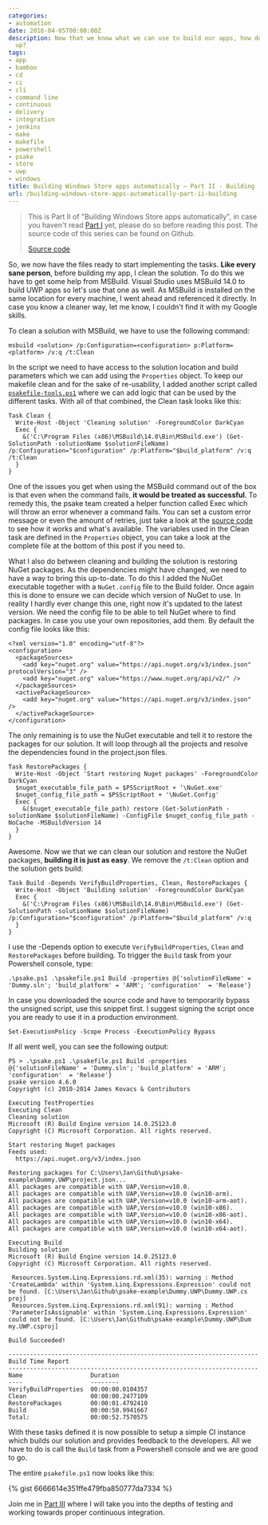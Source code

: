 ```yaml
---
categories:
- automation
date: 2016-04-05T00:00:00Z
description: Now that we know what we can use to build our apps, how do we set this
  up?
tags:
- app
- bamboo
- cd
- ci
- cli
- command line
- continuous
- delivery
- integration
- jenkins
- make
- makefile
- powershell
- psake
- store
- uwp
- windows
title: Building Windows Store apps automatically – Part II - Building
url: /building-windows-store-apps-automatically-part-ii-building
---
```


> This is Part II of "Building Windows Store apps automatically", in case you haven't read <a href="http://www.herebedragons.io/building-windows-store-apps-automatically-part-i-introduction" target="_blank">Part I</a> yet, please do so before reading this post. The source code of this series can be found on Github.
> 
> <a class="github_link" href="https://github.com/JanJoris/psake-example" target="_blank" >Source code</a>

So, we now have the files ready to start implementing the tasks. **Like every sane person**, before building my app, I clean the solution. To do this we have to get some help from MSBuild. Visual Studio uses MSBuild 14.0 to build UWP apps so let's use that one as well. As MSBuild is installed on the same location for every machine, I went ahead and referenced it directly. In case you know a cleaner way, let me know, I couldn't find it with my Google skills.

To clean a solution with MSBuild, we have to use the following command:

    msbuild <solution> /p:Configuration=<configuration> p:Platform=<platform> /v:q /t:Clean
    

In the script we need to have access to the solution location and build parameters which we can add using the `Properties` object. To keep our makefile clean and for the sake of re-usability, I added another script called <a href="https://github.com/JanJoris/psake-example/blob/master/Build/psakefile-tools.ps1" target="_blank"><code>psakefile-tools.ps1</code></a> where we can add logic that can be used by the different tasks. With all of that combined, the Clean task looks like this:

    Task Clean {
      Write-Host -Object 'Cleaning solution' -ForegroundColor DarkCyan  
      Exec {
        &('C:\Program Files (x86)\MSBuild\14.0\Bin\MSBuild.exe') (Get-SolutionPath -solutionName $solutionFileName) /p:Configuration="$configuration" /p:Platform="$build_platform" /v:q /t:Clean
      }
    }
    

One of the issues you get when using the MSBuild command out of the box is that even when the command fails, **it would be treated as successful**. To remedy this, the psake team created a helper function called Exec which will throw an error whenever a command fails. You can set a custom error message or even the amount of retries, just take a look at the <a href="https://github.com/psake/psake/blob/master/psake.psm1" target="_blank">source code</a> to see how it works and what's available. The variables used in the Clean task are defined in the `Properties` object, you can take a look at the complete file at the bottom of this post if you need to.

What I also do between cleaning and building the solution is restoring NuGet packages. As the dependencies might have changed, we need to have a way to bring this up-to-date. To do this I added the NuGet executable together with a `NuGet.config` file to the Build folder. Once again this is done to ensure we can decide which version of NuGet to use. In reality I hardly ever change this one, right now it's updated to the latest version. We need the config file to be able to tell NuGet where to find packages. In case you use your own repositories, add them. By default the config file looks like this:

    ﻿<?xml version="1.0" encoding="utf-8"?>
    <configuration>
      <packageSources>
        <add key="nuget.org" value="https://api.nuget.org/v3/index.json" protocolVersion="3" />
        <add key="nuget.org" value="https://www.nuget.org/api/v2/" />
      </packageSources>
      <activePackageSource>
        <add key="nuget.org" value="https://api.nuget.org/v3/index.json" />
      </activePackageSource>
    </configuration>
    

The only remaining is to use the NuGet executable and tell it to restore the packages for our solution. It will loop through all the projects and resolve the dependencies found in the project.json files.

    Task RestorePackages {
      Write-Host -Object 'Start restoring Nuget packages' -ForegroundColor DarkCyan
      $nuget_executable_file_path = $PSScriptRoot + '\NuGet.exe'
      $nuget_config_file_path = $PSScriptRoot + '\NuGet.Config'
      Exec {
        &($nuget_executable_file_path) restore (Get-SolutionPath -solutionName $solutionFileName) -ConfigFile $nuget_config_file_path -NoCache -MSBuildVersion 14
      }
    }
    

Awesome. Now we that we can clean our solution and restore the NuGet packages, **building it is just as easy**. We remove the `/t:Clean` option and the solution gets build:

    Task Build -Depends VerifyBuildProperties, Clean, RestorePackages {  
      Write-Host -Object 'Building solution' -ForegroundColor DarkCyan
      Exec {
        &('C:\Program Files (x86)\MSBuild\14.0\Bin\MSBuild.exe') (Get-SolutionPath -solutionName $solutionFileName) /p:Configuration="$configuration" /p:Platform="$build_platform" /v:q
      }
    }
    

I use the -Depends option to execute `VerifyBuildProperties`, `Clean` and `RestorePackages` before building. To trigger the `Build` task from your Powershell console, type:

    .\psake.ps1 .\psakefile.ps1 Build -properties @{'solutionFileName' = 'Dummy.sln'; 'build_platform' = 'ARM'; 'configuration'  = 'Release'}
    

In case you downloaded the source code and have to temporarily bypass the unsigned script, use this snippet first. I suggest signing the script once you are ready to use it in a production environment.

    Set-ExecutionPolicy -Scope Process -ExecutionPolicy Bypass
    

If all went well, you can see the following output:

    PS > .\psake.ps1 .\psakefile.ps1 Build -properties @{'solutionFileName' = 'Dummy.sln'; 'build_platform' = 'ARM'; 'configuration'  = 'Release'}
    psake version 4.6.0
    Copyright (c) 2010-2014 James Kovacs & Contributors
    
    Executing TestProperties
    Executing Clean
    Cleaning solution
    Microsoft (R) Build Engine version 14.0.25123.0
    Copyright (C) Microsoft Corporation. All rights reserved.
    
    Start restoring Nuget packages
    Feeds used:
      https://api.nuget.org/v3/index.json
    
    Restoring packages for C:\Users\Jan\Github\psake-example\Dummy.UWP\project.json...
    All packages are compatible with UAP,Version=v10.0.
    All packages are compatible with UAP,Version=v10.0 (win10-arm).
    All packages are compatible with UAP,Version=v10.0 (win10-arm-aot).
    All packages are compatible with UAP,Version=v10.0 (win10-x86).
    All packages are compatible with UAP,Version=v10.0 (win10-x86-aot).
    All packages are compatible with UAP,Version=v10.0 (win10-x64).
    All packages are compatible with UAP,Version=v10.0 (win10-x64-aot).
    
    Executing Build
    Building solution
    Microsoft (R) Build Engine version 14.0.25123.0
    Copyright (C) Microsoft Corporation. All rights reserved.
    
     Resources.System.Linq.Expressions.rd.xml(35): warning : Method 'CreateLambda' within 'System.Linq.Expressions.Expression' could not be found. [C:\Users\Jan\Github\psake-example\Dummy.UWP\Dummy.UWP.cs proj]
     Resources.System.Linq.Expressions.rd.xml(91): warning : Method 'ParameterIsAssignable' within 'System.Linq.Expressions.Expression' could not be found. [C:\Users\Jan\Github\psake-example\Dummy.UWP\Dum my.UWP.csproj]
    
    Build Succeeded!
    
    ----------------------------------------------------------------------
    Build Time Report
    ----------------------------------------------------------------------
    Name                   Duration
    ----                   --------
    VerifyBuildProperties  00:00:00.0104357
    Clean                  00:00:00.2477109
    RestorePackages        00:00:01.4792410
    Build                  00:00:50.9941667
    Total:                 00:00:52.7570575
    

With these tasks defined it is now possible to setup a simple CI instance which builds our solution and provides feedback to the developers. All we have to do is call the `Build` task from a Powershell console and we are good to go.

The entire `psakefile.ps1` now looks like this:

{% gist 6666614e351ffe479fba850777da7334 %}

Join me in <a href="http://www.herebedragons.io/building-windows-store-apps-automatically-part-iii-continuous-integration" target="_blank">Part III</a> where I will take you into the depths of testing and working towards proper continuous integration.